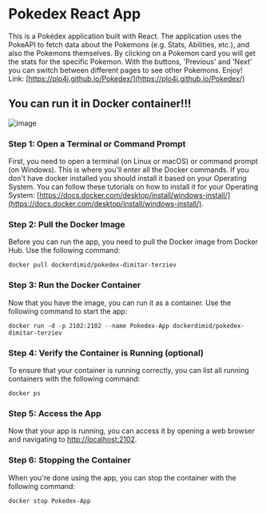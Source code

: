 # Pokedex React App

This is a Pokédex application built with React. The application uses the PokeAPI to fetch data about the Pokemons (e.g. Stats, Abilities, etc.), and also the Pokemons themselves. By clicking on a Pokemon card you will get the stats for the specific Pokemon. With the buttons, 'Previous' and 'Next' you can switch between different pages to see other Pokemons. Enjoy!
Link: [https://plo4i.github.io/Pokedex/](https://plo4i.github.io/Pokedex/)

## You can run it in Docker container!!!
![image](https://github.com/Plo4i/Pokedex/assets/56607740/9fbc7fb4-68b5-44db-a7fc-e336f3cd73db)

### Step 1: Open a Terminal or Command Prompt
First, you need to open a terminal (on Linux or macOS) or command prompt (on Windows). This is where you'll enter all the Docker commands.
If you don't have docker installed you should install it based on your Operating System.
You can follow these tutorials on how to install it for your Operating System: 
[https://docs.docker.com/desktop/install/windows-install/](https://docs.docker.com/desktop/install/windows-install/).

### Step 2: Pull the Docker Image
Before you can run the app, you need to pull the Docker image from Docker Hub. Use the following command:

    docker pull dockerdimid/pokedex-dimitar-terziev

### Step 3: Run the Docker Container
Now that you have the image, you can run it as a container. Use the following command to start the app:

    docker run -d -p 2102:2102 --name Pokedex-App dockerdimid/pokedex-dimitar-terziev

### Step 4: Verify the Container is Running (optional)
To ensure that your container is running correctly, you can list all running containers with the following command:

    docker ps

### Step 5: Access the App
Now that your app is running, you can access it by opening a web browser and navigating to [http://localhost:2102](http://localhost:2102).

### Step 6: Stopping the Container
When you're done using the app, you can stop the container with the following command:

    docker stop Pokedex-App
